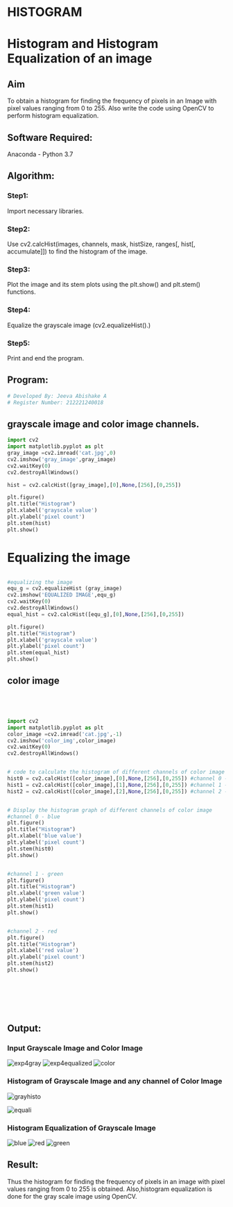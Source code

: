# HISTOGRAM
# Histogram and Histogram Equalization of an image
## Aim
To obtain a histogram for finding the frequency of pixels in an Image with pixel values ranging from 0 to 255. Also write the code using OpenCV to perform histogram equalization.

## Software Required:
Anaconda - Python 3.7

## Algorithm:
### Step1:
Import necessary libraries.

### Step2:
Use cv2.calcHist(images, channels, mask, histSize, ranges[, hist[, accumulate]]) to find the histogram of the image.

### Step3:
Plot the image and its stem plots using the plt.show() and plt.stem() functions.


### Step4:
Equalize the grayscale image (cv2.equalizeHist().)


### Step5:
Print and end the program.


## Program:
```python
# Developed By: Jeeva Abishake A
# Register Number: 212221240018
```
## grayscale image and color image channels.
```python
import cv2
import matplotlib.pyplot as plt
gray_image =cv2.imread('cat.jpg',0)
cv2.imshow('gray_image',gray_image)
cv2.waitKey(0)
cv2.destroyAllWindows()

hist = cv2.calcHist([gray_image],[0],None,[256],[0,255])

plt.figure()
plt.title("Histogram")
plt.xlabel('grayscale value')
plt.ylabel('pixel count')
plt.stem(hist)
plt.show()
```
# Equalizing the image
```python

#equalizing the image
equ_g = cv2.equalizeHist (gray_image)
cv2.imshow('EQUALIZED IMAGE',equ_g)
cv2.waitKey(0)
cv2.destroyAllWindows()
equal_hist = cv2.calcHist([equ_g],[0],None,[256],[0,255])

plt.figure()
plt.title("Histogram")
plt.xlabel('grayscale value')
plt.ylabel('pixel count')
plt.stem(equal_hist)
plt.show()
```
## color image
```python




import cv2
import matplotlib.pyplot as plt
color_image =cv2.imread('cat.jpg',-1)
cv2.imshow('color_img',color_image)
cv2.waitKey(0)
cv2.destroyAllWindows()


# code to calculate the histogram of different channels of color image
hist0 = cv2.calcHist([color_image],[0],None,[256],[0,255]) #channel 0 - blue
hist1 = cv2.calcHist([color_image],[1],None,[256],[0,255]) #channel 1 - green
hist2 = cv2.calcHist([color_image],[2],None,[256],[0,255]) #channel 2 - red


# Display the histogram graph of different channels of color image
#channel 0 - blue
plt.figure()
plt.title("Histogram")
plt.xlabel('blue value')
plt.ylabel('pixel count')
plt.stem(hist0)
plt.show()


#channel 1 - green
plt.figure()
plt.title("Histogram")
plt.xlabel('green value')
plt.ylabel('pixel count')
plt.stem(hist1)
plt.show()


#channel 2 - red
plt.figure()
plt.title("Histogram")
plt.xlabel('red value')
plt.ylabel('pixel count')
plt.stem(hist2)
plt.show()
 







```
## Output:
### Input Grayscale Image and Color Image

![exp4gray](https://github.com/JEEVAABI/HISTOGRAM/assets/93427098/a6c441b8-8360-4fd4-a111-35fe50b86721)
![exp4equalized](https://github.com/JEEVAABI/HISTOGRAM/assets/93427098/28e2c18e-d600-469c-9374-1692cb016188)
![color](https://github.com/JEEVAABI/HISTOGRAM/assets/93427098/41f72147-3f26-4006-971b-9a0ce838bd4a)



### Histogram of Grayscale Image and any channel of Color Image
![grayhisto](https://github.com/JEEVAABI/HISTOGRAM/assets/93427098/f5ffb0e0-90c7-4216-b5ed-55505c9e31ba)

![equali](https://github.com/JEEVAABI/HISTOGRAM/assets/93427098/97b804ba-26e3-4da9-b3fc-cf1ae7a25ce0)


### Histogram Equalization of Grayscale Image
![blue](https://github.com/JEEVAABI/HISTOGRAM/assets/93427098/a91c8e69-ba81-4615-b5ac-bdfa23cd43c8)
![red](https://github.com/JEEVAABI/HISTOGRAM/assets/93427098/8b83e736-ca45-44a1-acc0-131f416f02ca)
![green](https://github.com/JEEVAABI/HISTOGRAM/assets/93427098/2ad42de9-e92c-42e9-88ee-ef1a49cf0431)

## Result: 
Thus the histogram for finding the frequency of pixels in an image with pixel values ranging from 0 to 255 is obtained. Also,histogram equalization is done for the gray scale image using OpenCV.
